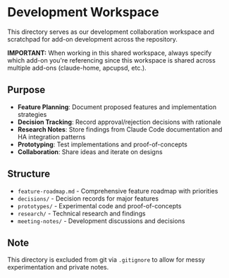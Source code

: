 # Development Workspace

This directory serves as our development collaboration workspace and scratchpad for add-on development across the repository.

**IMPORTANT:** When working in this shared workspace, always specify which add-on you're referencing since this workspace is shared across multiple add-ons (claude-home, apcupsd, etc.).

## Purpose

- **Feature Planning**: Document proposed features and implementation strategies
- **Decision Tracking**: Record approval/rejection decisions with rationale
- **Research Notes**: Store findings from Claude Code documentation and HA integration patterns
- **Prototyping**: Test implementations and proof-of-concepts
- **Collaboration**: Share ideas and iterate on designs

## Structure

- `feature-roadmap.md` - Comprehensive feature roadmap with priorities
- `decisions/` - Decision records for major features
- `prototypes/` - Experimental code and proof-of-concepts
- `research/` - Technical research and findings
- `meeting-notes/` - Development discussions and decisions

## Note

This directory is excluded from git via `.gitignore` to allow for messy experimentation and private notes.